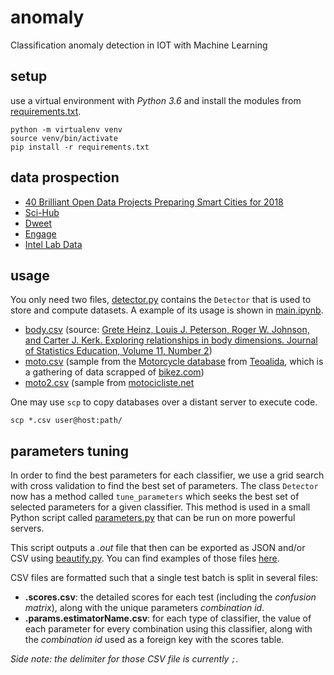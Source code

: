 # anomaly
Classification anomaly detection in IOT with Machine Learning

## setup

use a virtual environment with *Python 3.6* and install the modules from [requirements.txt](requirements.txt).

    python -m virtualenv venv
	source venv/bin/activate
	pip install -r requirements.txt

## data prospection

 - [40 Brilliant Open Data Projects Preparing Smart Cities for 2018](https://carto.com/blog/forty-brilliant-open-data-projects-preparing-smart-cities-2018/)
 - [Sci-Hub](http://sci-hub.hk)
 - [Dweet](https://dweet.io/see)
 - [Engage](http://www.engagedata.eu/dataset-search/?q=)
 - [Intel Lab Data](http://db.csail.mit.edu/labdata/labdata.html)

## usage

 You only need two files, [detector.py](detector.py) contains the `Detector` that is used to store and compute datasets. A example of its usage is shown in [main.ipynb](main.ipynb).

  - [body.csv](http://perso.telecom-paristech.fr/ychalier/anomaly/data/body.csv) (source: [Grete Heinz, Louis J. Peterson, Roger W. Johnson, and Carter J. Kerk. Exploring relationships in body dimensions. Journal of Statistics Education, Volume 11, Number 2](http://ww2.amstat.org/publications/jse/v11n2/datasets.heinz.html))
  - [moto.csv](http://perso.telecom-paristech.fr/ychalier/anomaly/data/moto.csv) (sample from the [Motorcycle database](http://www.teoalida.com/cardatabase/motorcycles/) from [Teoalida](http://www.teoalida.com), which is a gathering of data scrapped of [bikez.com](www.bikez.com))
  - [moto2.csv](http://perso.telecom-paristech.fr/ychalier/anomaly/data/moto2.csv) (sample from [motocicliste.net](http://www.motocicliste.net/moto/db.asp)

One may use `scp` to copy databases over a distant server to execute code.

    scp *.csv user@host:path/

## parameters tuning

In order to find the best parameters for each classifier, we use a grid search with cross validation to find the best set of parameters. The class `Detector` now has a method called `tune_parameters` which seeks the best set of selected parameters for a given classifier. This method is used in a small Python script called [parameters.py](parameters.py) that can be run on more powerful servers.

This script outputs a *.out* file that then can be exported as JSON and/or CSV using [beautify.py](beautify.py). You can find examples of those files [here](http://perso.telecom-paristech.fr/ychalier/anomaly/params/).

CSV files are formatted such that a single test batch is split in several files:

 - **.scores.csv**: the detailed scores for each test (including the *confusion matrix*), along with the unique parameters *combination id*.
 - **.params.estimatorName.csv**: for each type of classifier, the value of each parameter for every combination using this classifier, along with the *combination id* used as a foreign key with the scores table.

*Side note: the delimiter for those CSV file is currently `;`.*
